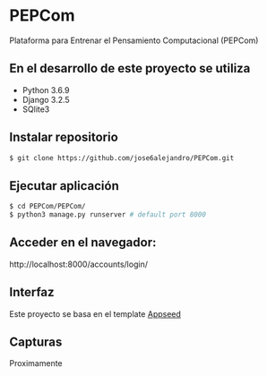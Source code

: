 # PEPCom
Plataforma para Entrenar el Pensamiento Computacional (PEPCom)

## En el desarrollo de este proyecto se utiliza
- Python 3.6.9
- Django 3.2.5
- SQlite3 

## Instalar repositorio
```bash
$ git clone https://github.com/jose6alejandro/PEPCom.git
```
## Ejecutar aplicación
```bash
$ cd PEPCom/PEPCom/
$ python3 manage.py runserver # default port 8000
```
## Acceder en el navegador: 
http://localhost:8000/accounts/login/


## Interfaz
Este proyecto se basa en el template [Appseed](https://appseed.us/admin-dashboards/django-dashboard-atlantis-dark)

## Capturas
Proximamente

